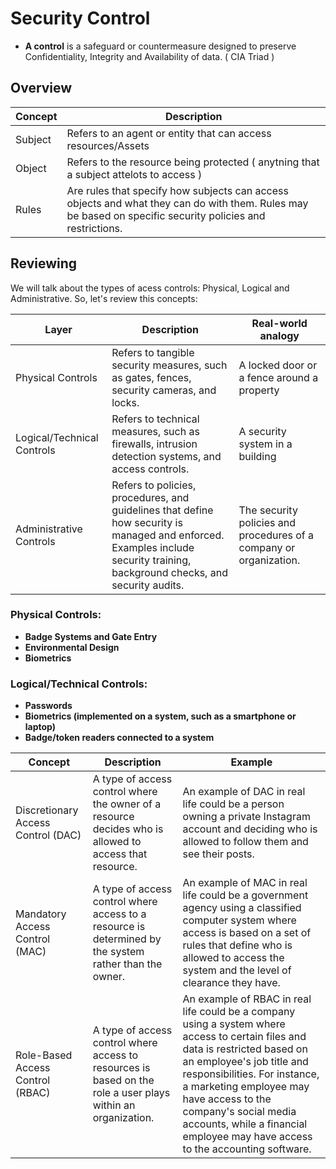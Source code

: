 # Security Control
- **A control** is a safeguard or countermeasure designed to preserve Confidentiality, Integrity and Availability of data. ( CIA Triad ) 

## Overview
| Concept            | Description                                                  |
|--------------------|--------------------------------------------------------------|
| Subject            | Refers to an agent or entity that can access resources/Assets        |
| Object             | Refers to the resource being protected ( anytning that a subject attelots to access )                       |
| Rules              | Are rules that specify how subjects can access objects and what they can do with them. Rules may be based on specific security policies and restrictions. |

## Reviewing
We will talk about the types of acess controls: Physical, Logical and Administrative. So, let's review this concepts:

| Layer               | Description                                                  | Real-world analogy |
|---------------------|--------------------------------------------------------------|--------------------|
| Physical Controls   | Refers to tangible security measures, such as gates, fences, security cameras, and locks. | A locked door or a fence around a property |
| Logical/Technical Controls | Refers to technical measures, such as firewalls, intrusion detection systems, and access controls. | A security system in a building |
| Administrative Controls | Refers to policies, procedures, and guidelines that define how security is managed and enforced. Examples include security training, background checks, and security audits. | The security policies and procedures of a company or organization. |

### Physical Controls:
- **Badge Systems and Gate Entry**
- **Environmental Design**
- **Biometrics**

### Logical/Technical Controls:
- **Passwords**
- **Biometrics (implemented on a system, such as a smartphone or laptop)**
- **Badge/token readers connected to a system**

| Concept | Description | Example |
| --- | --- | --- |
| Discretionary Access Control (DAC) | A type of access control where the owner of a resource decides who is allowed to access that resource. | An example of DAC in real life could be a person owning a private Instagram account and deciding who is allowed to follow them and see their posts. |
| Mandatory Access Control (MAC) | A type of access control where access to a resource is determined by the system rather than the owner. | An example of MAC in real life could be a government agency using a classified computer system where access is based on a set of rules that define who is allowed to access the system and the level of clearance they have. |
| Role-Based Access Control (RBAC) | A type of access control where access to resources is based on the role a user plays within an organization. | An example of RBAC in real life could be a company using a system where access to certain files and data is restricted based on an employee's job title and responsibilities. For instance, a marketing employee may have access to the company's social media accounts, while a financial employee may have access to the accounting software. |

